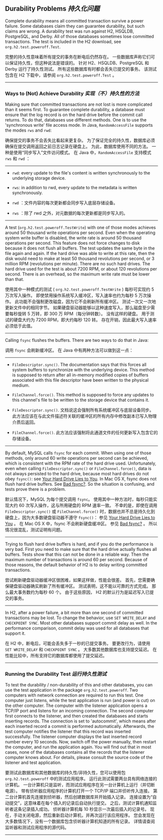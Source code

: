 ## Durability Problems *持久化问题*

Complete durability means all committed transaction survive a power failure.
Some databases claim they can guarantee durability, but such claims are wrong.
A durability test was run against H2, HSQLDB, PostgreSQL, and Derby.
All of those databases sometimes lose committed transactions.
The test is included in the H2 download, see `org.h2.test.poweroff.Test`.


完整的持久性意味着所有提交的事务在断电后仍然存在。
一些数据库声称它们可以保证持久性，但这种说法是错误的。
针对 H2、HSQLDB、PostgreSQL 和 Derby 运行了持久性测试。
所有这些数据库有时都会丢失已提交的事务。
该测试包含在 H2 下载中，请参阅 `org.h2.test.poweroff.Test` 。

---

### Ways to (Not) Achieve Durability *实现（不）持久性的方法*

Making sure that committed transactions are not lost is more complicated than it seems first.
To guarantee complete durability, a database must ensure that the log record is on the hard drive before the commit call returns.
To do that, databases use different methods.
One is to use the 'synchronous write' file access mode.
In Java, `RandomAccessFile` supports the modes `rws` and `rwd`:


确保提交的事务不会丢失比看起来更复杂。
为了保证完全的持久性，数据库必须确保在提交调用返回之前日志记录在硬盘上。
为此，数据库使用不同的方法。
一种是使用“同步写入”文件访问模式。
在 Java 中，`RandomAccessFile` 支持模式 `rws` 和 `rwd` ：

---

* `rwd`: every update to the file's content is written synchronously to the underlying storage device.
* `rws`: in addition to rwd, every update to the metadata is written synchronously.


* `rwd` ：文件内容的每次更新都会同步写入底层存储设备。
* `rws` ：除了 rwd 之外，对元数据的每次更新都是同步写入的。

---

A test (`org.h2.test.poweroff.TestWrite`) with one of those modes achieves around 50 thousand write operations per second.
Even when the operating system write buffer is disabled, the write rate is around 50 thousand operations per second.
This feature does not force changes to disk because it does not flush all buffers.
The test updates the same byte in the file again and again.
If the hard drive was able to write at this rate, then the disk would need to make at least 50 thousand revolutions per second, or 3 million RPM (revolutions per minute).
There are no such hard drives.
The hard drive used for the test is about 7200 RPM, or about 120 revolutions per second.
There is an overhead, so the maximum write rate must be lower than that.


使用其中一种模式的测试 ( `org.h2.test.poweroff.TestWrite` ) 每秒可实现约 5 万次写入操作。
即使禁用操作系统写入缓冲区，写入速率也约为每秒 5 万次操作。
此功能不会强制更改磁盘，因为它不会刷新所有缓冲区。
测试一次又一次地更新文件中的相同字节。
如果硬盘驱动器能够以这种速度写入，那么磁盘至少需要每秒旋转 5 万转，即 300 万 RPM（每分钟转数）。
没有这样的硬盘。
用于测试的硬盘大约为 7200 RPM，即大约每秒 120 转。
存在开销，因此最大写入速率必须低于此值。

---

Calling `fsync` flushes the buffers. 
There are two ways to do that in Java:


调用 `fsync` 会刷新缓冲区。
在 Java 中有两种方法可以做到这一点：

---

* `FileDescriptor.sync()`.
  The documentation says that this forces all system buffers to synchronize with the underlying device.
  This method is supposed to return after all in-memory modified copies of buffers associated with this file descriptor have been written to the physical medium.
* `FileChannel.force()`.
  This method is supposed to force any updates to this channel's file to be written to the storage device that contains it.
  

* `FileDescriptor.sync()`.
  文档说这会强制所有系统缓冲区与底层设备同步。
  此方法应该在与此文件描述符关联的缓冲区的所有内存中修改副本已写入物理介质后返回。
* `FileChannel.force()`.
  此方法应该强制将此通道文件的任何更新写入包含它的存储设备。
  
---

By default, MySQL calls `fsync` for each commit.
When using one of those methods, only around 60 write operations per second can be achieved, which is consistent with the RPM rate of the hard drive used.
Unfortunately, even when calling `FileDescriptor.sync()` or `FileChannel.force()`, data is not always persisted to the hard drive, because most hard drives do not obey `fsync()`: 
see [Your Hard Drive Lies to You]().
In Mac OS X, fsync does not flush hard drive buffers. 
See [Bad fsync?]().
So the situation is confusing, and tests prove there is a problem.


默认情况下，MySQL 为每个提交调用 `fsync`。
使用其中一种方法时，每秒只能实现大约 60 次写入操作，这与所用硬盘的 RPM 速率一致。
不幸的是，即使在调用 `FileDescriptor.sync()` 或 `FileChannel.force()` 时，数据也并不总是持久化到硬盘上，因为大多数硬盘驱动器不遵守 `fsync()`：
参见 [Your Hard Drive Lies to You]() 。
在 Mac OS X 中，fsync 不会刷新硬盘缓冲区。
参见 [Bad fsync?]() 。
所以情况很混乱，测试证明有问题。

---

Trying to flush hard drive buffers is hard, and if you do the performance is very bad. 
First you need to make sure that the hard drive actually flushes all buffers.
Tests show that this can not be done in a reliable way.
Then the maximum number of transactions is around 60 per second.
Because of those reasons, the default behavior of H2 is to delay writing committed transactions.


尝试刷新硬盘驱动器缓冲区很困难，如果这样做，性能会很差。
首先，您需要确保硬盘驱动器确实刷新了所有缓冲区。
测试表明，这不能以可靠的方式完成。
那么最大事务数约为每秒 60 个。
由于这些原因， H2 的默认行为是延迟写入已提交的事务。

---

In H2, after a power failure, a bit more than one second of committed transactions may be lost.
To change the behavior, use `SET WRITE_DELAY` and `CHECKPOINT SYNC`.
Most other databases support commit delay as well.
In the performance comparison, commit delay was used for all databases that support it.


在 H2 中，断电后，可能会丢失多于一秒的已提交事务。
要更改行为，请使用 `SET WRITE_DELAY` 和 `CHECKPOINT SYNC` 。
大多数其他数据库也支持提交延迟。
在性能比较中，所有支持它的数据库都使用了提交延迟。

---

### Running the Durability Test *运行持久性测试*

To test the durability / non-durability of this and other databases, you can use the test application in the package `org.h2.test.poweroff`.
Two computers with network connection are required to run this test.
One computer just listens, while the test application is run (and power is cut) on the other computer.
The computer with the listener application opens a TCP/IP port and listens for an incoming connection.
The second computer first connects to the listener, and then created the databases and starts inserting records.
The connection is set to 'autocommit', which means after each inserted record a commit is performed automatically.
Afterwards, the test computer notifies the listener that this record was inserted successfully.
The listener computer displays the last inserted record number every 10 seconds.
Now, switch off the power manually, then restart the computer, and run the application again.
You will find out that in most cases, none of the databases contains all the records that the listener computer knows about.
For details, please consult the source code of the listener and test application.


要测试此数据库和其他数据库的持久性/非持久性，您可以使用包 `org.h2.test.poweroff` 中的测试应用程序。
运行此测试需要两台具有网络连接的计算机。
一台计算机只是监听，而测试应用程序在另一台计算机上运行（并切断电源）。
带有侦听器应用程序的计算机打开一个 TCP/IP 端口并侦听传入连接。
第二台计算机首先连接到侦听器，然后创建数据库并开始插入记录。
连接设置为“自动提交”，这意味着在每个插入的记录后自动执行提交。
之后，测试计算机通知监听者这条记录插入成功。
侦听器计算机每 10 秒显示一次最后插入的记录号。
现在，手动关闭电源，然后重新启动计算机，并再次运行该应用程序。
您会发现在大多数情况下，没有一个数据库包含侦听器计算机知道的所有记录。
详情请查阅监听器和测试应用程序的源代码。

---

